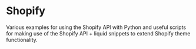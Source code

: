 # Shopify

Various examples for using the Shopify API with Python and useful scripts for making use of the Shopify API + liquid snippets to extend Shopify theme functionality.
